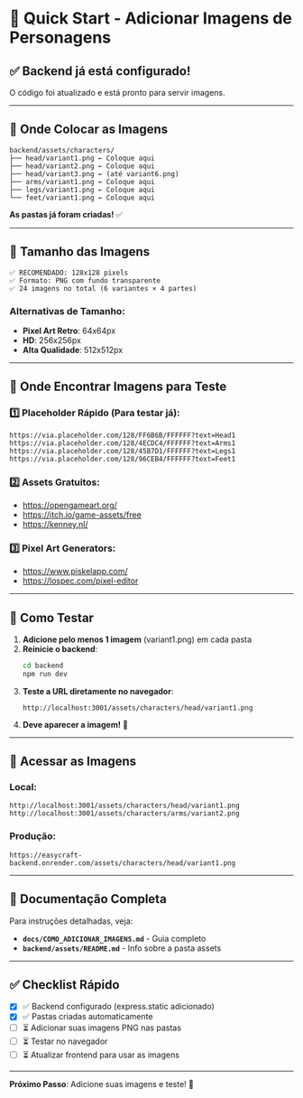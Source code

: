 # 🚀 Quick Start - Adicionar Imagens de Personagens

## ✅ Backend já está configurado!

O código foi atualizado e está pronto para servir imagens.

---

## 📍 Onde Colocar as Imagens

```
backend/assets/characters/
├── head/variant1.png ← Coloque aqui
├── head/variant2.png ← Coloque aqui
├── head/variant3.png ← (até variant6.png)
├── arms/variant1.png ← Coloque aqui
├── legs/variant1.png ← Coloque aqui
└── feet/variant1.png ← Coloque aqui
```

**As pastas já foram criadas!** ✅

---

## 📐 Tamanho das Imagens

```
✅ RECOMENDADO: 128x128 pixels
✅ Formato: PNG com fundo transparente
✅ 24 imagens no total (6 variantes × 4 partes)
```

### Alternativas de Tamanho:
- **Pixel Art Retro**: 64x64px
- **HD**: 256x256px
- **Alta Qualidade**: 512x512px

---

## 🎨 Onde Encontrar Imagens para Teste

### 1️⃣ **Placeholder Rápido** (Para testar já):
```
https://via.placeholder.com/128/FF6B6B/FFFFFF?text=Head1
https://via.placeholder.com/128/4ECDC4/FFFFFF?text=Arms1
https://via.placeholder.com/128/45B7D1/FFFFFF?text=Legs1
https://via.placeholder.com/128/96CEB4/FFFFFF?text=Feet1
```

### 2️⃣ **Assets Gratuitos**:
- https://opengameart.org/
- https://itch.io/game-assets/free
- https://kenney.nl/

### 3️⃣ **Pixel Art Generators**:
- https://www.piskelapp.com/
- https://lospec.com/pixel-editor

---

## 🧪 Como Testar

1. **Adicione pelo menos 1 imagem** (variant1.png) em cada pasta
2. **Reinicie o backend**:
   ```bash
   cd backend
   npm run dev
   ```
3. **Teste a URL diretamente no navegador**:
   ```
   http://localhost:3001/assets/characters/head/variant1.png
   ```
4. **Deve aparecer a imagem!** 🎉

---

## 🔗 Acessar as Imagens

### Local:
```
http://localhost:3001/assets/characters/head/variant1.png
http://localhost:3001/assets/characters/arms/variant2.png
```

### Produção:
```
https://easycraft-backend.onrender.com/assets/characters/head/variant1.png
```

---

## 📖 Documentação Completa

Para instruções detalhadas, veja:
- **`docs/COMO_ADICIONAR_IMAGENS.md`** - Guia completo
- **`backend/assets/README.md`** - Info sobre a pasta assets

---

## ✅ Checklist Rápido

- [x] ✅ Backend configurado (express.static adicionado)
- [x] ✅ Pastas criadas automaticamente
- [ ] ⏳ Adicionar suas imagens PNG nas pastas
- [ ] ⏳ Testar no navegador
- [ ] ⏳ Atualizar frontend para usar as imagens

---

**Próximo Passo**: Adicione suas imagens e teste! 🚀
